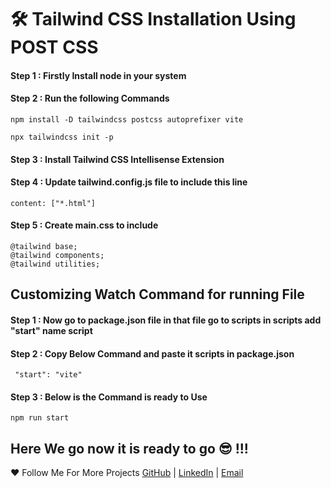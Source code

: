 # :hammer_and_wrench: Tailwind CSS Installation Using POST CSS 

#### Step 1 : Firstly Install node in your system

#### Step 2 : Run the following Commands 

```
npm install -D tailwindcss postcss autoprefixer vite

npx tailwindcss init -p
```

#### Step 3 : Install Tailwind CSS Intellisense Extension

#### Step 4 : Update tailwind.config.js file to include this line 

```
content: ["*.html"]
```

#### Step 5 : Create main.css to include 

```
@tailwind base;
@tailwind components;
@tailwind utilities;
```

## Customizing Watch Command for running File 

#### Step 1 : Now go to package.json file in that file go to scripts in scripts add "start" name script

#### Step 2 : Copy Below Command and paste it scripts in package.json

```
 "start": "vite"
```

#### Step 3 : Below is the Command is ready to Use

```
npm run start
```

## Here We go now it is ready to go 😎 !!!

:heart: Follow Me For More Projects [GitHub](https://github.com/ChinmayKaitade) | [LinkedIn](https://www.linkedin.com/in/chinmay-sharad-kaitade) | [Email](chinmaykaitade123@gmail.com)


